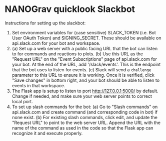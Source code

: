 # NANOGrav quicklook Slackbot

Instructions for setting up the slackbot:

1. Set environment variables for (case sensitive) SLACK_TOKEN (i.e. Bot User OAuth Token) and SIGNING_SECRET. These should be available on api.slack.com for your bot and workspace.
2. (a) Set up a web server with a public facing URL that the bot can listen to for commands and reactions to plots.
(b) Use this URL as the "Request URL" on the "Event Subscriptions" page of api.slack.com for your bot. At the end of the URL, add '/slack/events'. This is the endpoint that the bot uses to listen for events.
(c) Slack will send a `challenge` parameter to this URL to ensure it is working. Once it is verified, click "Save changes" in bottom right, and your bot should be able to listen to events in that workspace.
3. The Flask app is setup to listen to port http://127.0.0.1:5000/ by default. Change if needed, and make sure your web server points to correct local port.
4. To set up slash commands for the bot:
(a) Go to "Slash commands" on api.slack.com and create command (and corresponding code in bot) if none exist.
(b) For existing slash commands, click edit, and update the "Request URL" to point to the web server URL. Append the URL with the name of the command as used in the code so that the Flask app can recognize it and execute properly.

